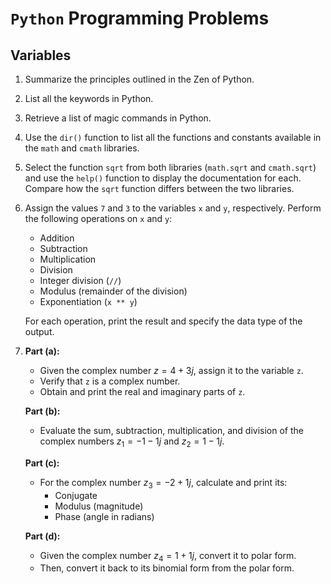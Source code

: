 # `Python` Programming Problems

## Variables

1. Summarize the principles outlined in the Zen of Python.
2. List all the keywords in Python.
3. Retrieve a list of magic commands in Python.
4. Use the `dir()` function to list all the functions and constants available in the `math` and `cmath` libraries.
5. Select the function `sqrt` from both libraries (`math.sqrt` and `cmath.sqrt`) and use the `help()` function to display the documentation for each. Compare how the `sqrt` function differs between the two libraries.
6. Assign the values `7` and `3` to the variables `x` and `y`, respectively. Perform the following operations on `x` and `y`: 
    - Addition
    - Subtraction
    - Multiplication
    - Division
    - Integer division (`//`)
    - Modulus (remainder of the division)
    - Exponentiation (`x ** y`)

    For each operation, print the result and specify the data type of the output.

7. **Part (a):**
   - Given the complex number $z = 4 + 3j$, assign it to the variable `z`.
   - Verify that `z` is a complex number.
   - Obtain and print the real and imaginary parts of `z`.

   **Part (b):**
   - Evaluate the sum, subtraction, multiplication, and division of the complex numbers $z_1 = -1 - 1j$ and $z_2 = 1 - 1j$.

   **Part (c):**
   - For the complex number $z_3 = -2 + 1j$, calculate and print its:
     - Conjugate
     - Modulus (magnitude)
     - Phase (angle in radians)

   **Part (d):**
   - Given the complex number $z_4 = 1 + 1j$, convert it to polar form.
   - Then, convert it back to its binomial form from the polar form.

